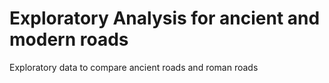 # Exploratory Analysis for ancient and modern roads
Exploratory data to compare ancient roads and roman roads
